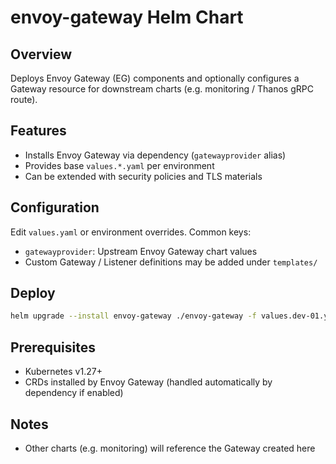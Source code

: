 # envoy-gateway Helm Chart

## Overview
Deploys Envoy Gateway (EG) components and optionally configures a Gateway resource for downstream charts (e.g. monitoring / Thanos gRPC route).

## Features
- Installs Envoy Gateway via dependency (`gatewayprovider` alias)
- Provides base `values.*.yaml` per environment
- Can be extended with security policies and TLS materials

## Configuration
Edit `values.yaml` or environment overrides. Common keys:
- `gatewayprovider`: Upstream Envoy Gateway chart values
- Custom Gateway / Listener definitions may be added under `templates/`

## Deploy
```bash
helm upgrade --install envoy-gateway ./envoy-gateway -f values.dev-01.yaml -n envoy-gateway-system
```

## Prerequisites
- Kubernetes v1.27+
- CRDs installed by Envoy Gateway (handled automatically by dependency if enabled)

## Notes
- Other charts (e.g. monitoring) will reference the Gateway created here
